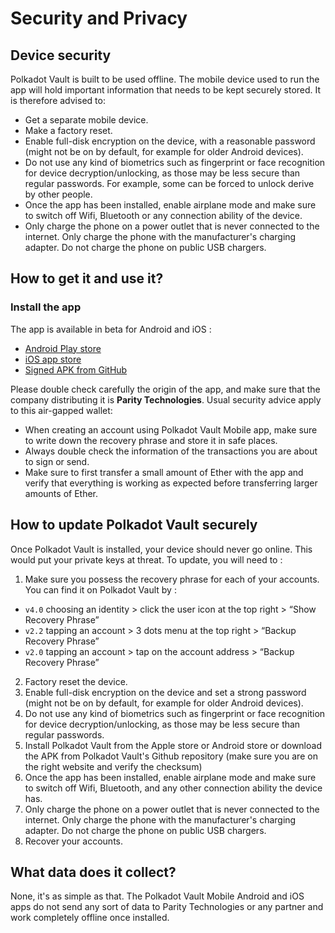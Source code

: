 # Security and Privacy

## Device security
Polkadot Vault is built to be used offline. The mobile device used to run the app will hold important information that needs to be kept securely stored. It is therefore advised to:
- Get a separate mobile device.
- Make a factory reset.
- Enable full-disk encryption on the device, with a reasonable password (might not be on by default, for example for older Android devices).
- Do not use any kind of biometrics such as fingerprint or face recognition for device decryption/unlocking, as those may be less secure than regular passwords. For example, some can be forced to unlock derive by other people.
- Once the app has been installed, enable airplane mode and make sure to switch off Wifi, Bluetooth or any connection ability of the device.
- Only charge the phone on a power outlet that is never connected to the internet. Only charge the phone with the manufacturer's charging adapter. Do not charge the phone on public USB chargers.

## How to get it and use it?

### Install the app
The app is available in beta for Android and iOS :
- [Android Play store](https://play.google.com/store/apps/details?id=io.parity.signer)
- [iOS app store](https://itunes.apple.com/us/app/parity-signer/id1218174838)
- [Signed APK from GitHub](https://github.com/paritytech/parity-signer/releases)

Please double check carefully the origin of the app, and make sure that the company distributing it is **Parity Technologies**. Usual security advice apply to this air-gapped wallet:
- When creating an account using Polkadot Vault Mobile app, make sure to write down the recovery phrase and store it in safe places.
- Always double check the information of the transactions you are about to sign or send.
- Make sure to first transfer a small amount of Ether with the app and verify that everything is working as expected before transferring larger amounts of Ether.

## How to update Polkadot Vault securely
Once Polkadot Vault is installed, your device should never go online. This would put your private keys at threat. To update, you will need to :
1. Make sure you possess the recovery phrase for each of your accounts. You can find it on Polkadot Vault by :
- `v4.0` choosing an identity > click the user icon at the top right > “Show Recovery Phrase”
- `v2.2` tapping an account > 3 dots menu at the top right > “Backup Recovery Phrase”
- `v2.0` tapping an account > tap on the account address >   “Backup Recovery Phrase”
2. Factory reset the device.
3. Enable full-disk encryption on the device and set a strong password (might not be on by default, for example for older Android devices).
4. Do not use any kind of biometrics such as fingerprint or face recognition for device decryption/unlocking, as those may be less secure than regular passwords.
5. Install Polkadot Vault from the Apple store or Android store or download the APK from Polkadot Vault's Github repository (make sure you are on the right website and verify the checksum)
6. Once the app has been installed, enable airplane mode and make sure to switch off Wifi, Bluetooth, and any other connection ability the device has.
7. Only charge the phone on a power outlet that is never connected to the internet. Only charge the phone with the manufacturer's charging adapter. Do not charge the phone on public USB chargers.
8. Recover your accounts.

## What data does it collect?
None, it's as simple as that. The Polkadot Vault Mobile Android and iOS apps do not send any sort of data to Parity Technologies or any partner and work completely offline once installed.
